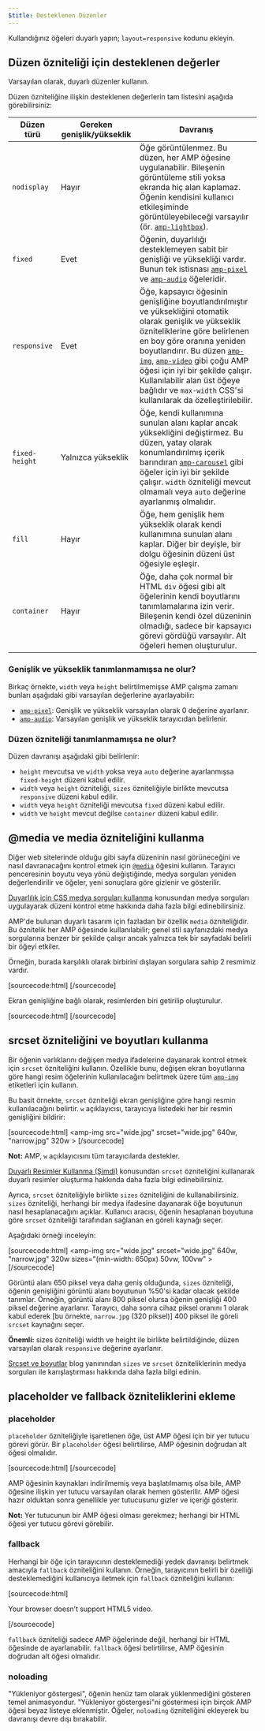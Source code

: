 ```yaml
---
$title: Desteklenen Düzenler
---
```


Kullandığınız öğeleri duyarlı yapın; `layout=responsive` kodunu ekleyin.

## Düzen özniteliği için desteklenen değerler <a name="the-layout-attribute"></a>

Varsayılan olarak, duyarlı düzenler kullanın.

Düzen özniteliğine ilişkin desteklenen değerlerin tam listesini aşağıda görebilirsiniz:

<table>
  <thead>
    <tr>
      <th class="col-twenty" data-th="Layout type">Düzen türü</th>
      <th class="col-twenty" data-th="Width/height required">Gereken genişlik/yükseklik</th>
      <th data-th="Behavior">Davranış</th>
    </tr>
  </thead>
  <tbody>
    <tr>
      <td class="col-twenty" data-th="Layout type"><code>nodisplay</code></td>
      <td class="col-twenty" data-th="Description">Hayır</td>
      <td data-th="Behavior">Öğe görüntülenmez. Bu düzen, her AMP öğesine uygulanabilir. Bileşenin görüntüleme stili yoksa ekranda hiç alan kaplamaz. Öğenin kendisini kullanıcı etkileşiminde görüntüleyebileceği varsayılır (ör. <a href="../../../../documentation/components/reference/amp-lightbox.md"><code>amp-lightbox</code></a>).</td>
    </tr>
    <tr>
      <td class="col-twenty" data-th="Layout type"><code>fixed</code></td>
      <td class="col-twenty" data-th="Description">Evet</td>
      <td data-th="Behavior">Öğenin, duyarlılığı desteklemeyen sabit bir genişliği ve yüksekliği vardır. Bunun tek istisnası <a href="../../../../documentation/components/reference/amp-pixel.md"><code>amp-pixel</code></a> ve <a href="../../../../documentation/components/reference/amp-audio.md"><code>amp-audio</code></a> öğeleridir.</td>
    </tr>
    <tr>
      <td class="col-twenty" data-th="Layout type"><code>responsive</code></td>
      <td class="col-twenty" data-th="Description">Evet</td>
      <td data-th="Behavior">Öğe, kapsayıcı öğesinin genişliğine boyutlandırılmıştır ve yüksekliğini otomatik olarak genişlik ve yükseklik özniteliklerine göre belirlenen en boy göre oranına yeniden boyutlandırır. Bu düzen <a href="../../../../documentation/components/reference/amp-img.md"><code>amp-img</code></a>, <a href="../../../../documentation/components/reference/amp-video.md"><code>amp-video</code></a> gibi çoğu AMP öğesi için iyi bir şekilde çalışır. Kullanılabilir alan üst öğeye bağlıdır ve <code>max-width</code> CSS'si kullanılarak da özelleştirilebilir.</td>
    </tr>
    <tr>
      <td class="col-twenty" data-th="Layout type"><code>fixed-height</code></td>
      <td class="col-twenty" data-th="Description">Yalnızca yükseklik</td>
      <td data-th="Behavior">Öğe, kendi kullanımına sunulan alanı kaplar ancak yüksekliğini değiştirmez. Bu düzen, yatay olarak konumlandırılmış içerik barındıran <a href="../../../../documentation/components/reference/amp-carousel.md"><code>amp-carousel</code></a> gibi öğeler için iyi bir şekilde çalışır. <code>width</code> özniteliği mevcut olmamalı veya <code>auto</code> değerine ayarlanmış olmalıdır.</td>
    </tr>
    <tr>
      <td class="col-twenty" data-th="Layout type"><code>fill</code></td>
      <td class="col-twenty" data-th="Description">Hayır</td>
      <td data-th="Behavior">Öğe, hem genişlik hem yükseklik olarak kendi kullanımına sunulan alanı kaplar. Diğer bir deyişle, bir dolgu öğesinin düzeni üst öğesiyle eşleşir.</td>
    </tr>
    <tr>
      <td class="col-twenty" data-th="Layout type"><code>container</code></td>
      <td class="col-twenty" data-th="Description">Hayır</td>
      <td data-th="Behavior">Öğe, daha çok normal bir HTML <code>div</code> öğesi gibi alt öğelerinin kendi boyutlarını tanımlamalarına izin verir. Bileşenin kendi özel düzeninin olmadığı, sadece bir kapsayıcı görevi gördüğü varsayılır. Alt öğeleri hemen oluşturulur.</td>
    </tr>
  </tbody>
</table>

### Genişlik ve yükseklik tanımlanmamışsa ne olur? <a name="what-if-width-and-height-are-undefined"></a>

Birkaç örnekte, `width` veya `height` belirtilmemişse AMP çalışma zamanı bunları aşağıdaki gibi varsayılan değerlerine ayarlayabilir:

* [`amp-pixel`](../../../../documentation/components/reference/amp-pixel.md): Genişlik ve yükseklik varsayılan olarak 0 değerine ayarlanır.
* [`amp-audio`](../../../../documentation/components/reference/amp-audio.md): Varsayılan genişlik ve yükseklik tarayıcıdan belirlenir.

### Düzen özniteliği tanımlanmamışsa ne olur? <a name="what-if-the-layout-attribute-isnt-specified"></a>

Düzen davranışı aşağıdaki gibi belirlenir:

* `height` mevcutsa ve `width` yoksa veya `auto` değerine ayarlanmışsa `fixed-height` düzeni kabul edilir.
* `width` veya `height` özniteliği, `sizes` özniteliğiyle birlikte mevcutsa `responsive` düzeni kabul edilir.
* `width` veya `height` özniteliği mevcutsa `fixed` düzeni kabul edilir.
* `width` ve `height` mevcut değilse `container` düzeni kabul edilir.

## @media ve media özniteliğini kullanma

Diğer web sitelerinde olduğu gibi sayfa düzeninin nasıl görüneceğini ve nasıl davranacağını kontrol etmek için [`@media`](https://developer.mozilla.org/en-US/docs/Web/CSS/@media) öğesini kullanın.
Tarayıcı penceresinin boyutu veya yönü değiştiğinde, medya sorguları yeniden değerlendirilir ve öğeler, yeni sonuçlara göre gizlenir ve gösterilir.

[Duyarlılık için CSS medya sorguları kullanma](https://developers.google.com/web/fundamentals/design-and-ui/responsive/fundamentals/use-media-queries?hl=tr) konusundan medya sorguları uygulayarak düzeni kontrol etme hakkında daha fazla bilgi edinebilirsiniz.

<a name="element-media-queries"></a>

AMP'de bulunan duyarlı tasarım için fazladan bir özellik `media` özniteliğidir.
Bu öznitelik her AMP öğesinde kullanılabilir; genel stil sayfanızdaki medya sorgularına benzer bir şekilde çalışır ancak yalnızca tek bir sayfadaki belirli bir öğeyi etkiler.

Örneğin, burada karşılıklı olarak birbirini dışlayan sorgulara sahip 2 resmimiz vardır.

[sourcecode:html]
<amp-img
    media="(min-width: 650px)"
    src="wide.jpg"
    width=466
    height=355
    layout="responsive" >
</amp-img>
[/sourcecode]

Ekran genişliğine bağlı olarak, resimlerden biri getirilip oluşturulur.

[sourcecode:html]
<amp-img
    media="(max-width: 649px)"
    src="narrow.jpg"
    width=527
    height=193
    layout="responsive" >
</amp-img>
[/sourcecode]

## srcset özniteliğini ve boyutları kullanma

Bir öğenin varlıklarını değişen medya ifadelerine dayanarak kontrol etmek için `srcset` özniteliğini kullanın.
Özellikle bunu, değişen ekran boyutlarına göre hangi resim öğelerinin kullanılacağını belirtmek üzere tüm [`amp-img`](../../../../documentation/components/reference/amp-img.md) etiketleri için kullanın.

Bu basit örnekte, `srcset` özniteliği ekran genişliğine göre hangi resmin kullanılacağını belirtir.
`w` açıklayıcısı, tarayıcıya listedeki her bir resmin genişliğini bildirir:

[sourcecode:html]
<amp-img
    src="wide.jpg"
    srcset="wide.jpg" 640w,
           "narrow.jpg" 320w >
</amp-img>
[/sourcecode]

**Not:** AMP, `w` açıklayıcısını tüm tarayıcılarda destekler.

[Duyarlı Resimler Kullanma (Şimdi)](http://alistapart.com/article/using-responsive-images-now) konusundan `srcset` özniteliğini kullanarak duyarlı resimler oluşturma hakkında daha fazla bilgi edinebilirsiniz.

Ayrıca, `srcset` özniteliğiyle birlikte `sizes` özniteliğini de kullanabilirsiniz.
`sizes` özniteliği, herhangi bir medya ifadesine dayanarak öğe boyutunun nasıl hesaplanacağını açıklar.
Kullanıcı aracısı, öğenin hesaplanan boyutuna göre `srcset` özniteliği tarafından sağlanan en göreli kaynağı seçer.

Aşağıdaki örneği inceleyin:

[sourcecode:html]
<amp-img
    src="wide.jpg"
    srcset="wide.jpg" 640w,
           "narrow.jpg" 320w
    sizes="(min-width: 650px) 50vw, 100vw" >
</amp-img>
[/sourcecode]

Görüntü alanı 650 piksel veya daha geniş olduğunda, `sizes` özniteliği, öğenin genişliğini görüntü alanı boyutunun %50'si kadar olacak şekilde tanımlar.
Örneğin, görüntü alanı 800 piksel olursa öğenin genişliği 400 piksel değerine ayarlanır.
Tarayıcı, daha sonra cihaz piksel oranını 1 olarak kabul ederek [bu örnekte, `narrow.jpg` (320 piksel)] 400 piksel ile göreli `srcset` kaynağını seçer.

**Önemli:** sizes özniteliği width ve height ile birlikte belirtildiğinde, düzen varsayılan olarak `responsive` değerine ayarlanır.

[Srcset ve boyutlar](https://ericportis.com/posts/2014/srcset-sizes/) blog yanınından `sizes` ve `srcset` özniteliklerinin medya sorguları ile karışlaştırması hakkında daha fazla bilgi edinin.

## placeholder ve fallback özniteliklerini ekleme

### placeholder

`placeholder` özniteliğiyle işaretlenen öğe, üst AMP öğesi için bir yer tutucu görevi görür.
Bir `placeholder` öğesi belirtilirse, AMP öğesinin doğrudan alt öğesi olmalıdır.

[sourcecode:html]
<amp-anim src="animated.gif" width=466 height=355 layout="responsive" >
    <amp-img placeholder src="preview.png" layout="fill"></amp-img>
</amp-anim>
[/sourcecode]

AMP öğesinin kaynakları indirilmemiş veya başlatılmamış olsa bile, AMP öğesine ilişkin yer tutucu varsayılan olarak hemen gösterilir.
AMP öğesi hazır olduktan sonra genellikle yer tutucusunu gizler ve içeriği gösterir.

**Not:** Yer tutucunun bir AMP öğesi olması gerekmez; herhangi bir HTML öğesi yer tutucu görevi görebilir.

### fallback

Herhangi bir öğe için tarayıcının desteklemediği yedek davranışı belirtmek amacıyla `fallback` özniteliğini kullanın.
Örneğin, tarayıcının belirli bir özelliği desteklemediğini kullanıcıya iletmek için `fallback` özniteliğini kullanın:

[sourcecode:html]
<amp-video width=400 height=300 src="https://yourhost.com/videos/myvideo.mp4"
    poster="myvideo-poster.jpg" >
  <div fallback>
        <p>Your browser doesn’t support HTML5 video.</p>
  </div>
</amp-video>
[/sourcecode]

`fallback` özniteliği sadece AMP öğelerinde değil, herhangi bir HTML öğesinde de ayarlanabilir.
`fallback` öğesi belirtilirse, AMP öğesinin doğrudan alt öğesi olmalıdır.

### noloading

"Yükleniyor göstergesi", öğenin henüz tam olarak yüklenmediğini gösteren temel animasyondur. "Yükleniyor göstergesi"ni göstermesi için birçok AMP öğesi beyaz listeye eklenmiştir.
Öğeler, `noloading` özniteliğini ekleyerek bu davranışı devre dışı bırakabilir.
